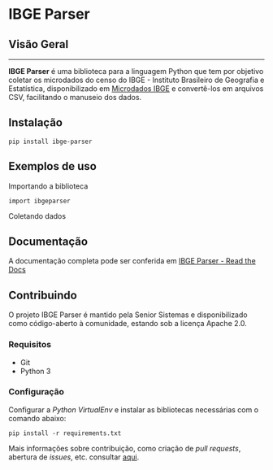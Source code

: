 # IBGE Parser

## Visão Geral
---------------

**IBGE Parser** é uma biblioteca para a linguagem Python que tem por objetivo coletar os microdados do censo do IBGE - Instituto Brasileiro de Geografia e Estatística, disponibilizado em [Microdados IBGE](https://www.ibge.gov.br/estatisticas/sociais/populacao/25089-censo-1991-6.html?=&t=microdados) e convertê-los em arquivos CSV, facilitando o manuseio dos dados.

## Instalação

```
pip install ibge-parser
```

## Exemplos de uso

Importando a biblioteca

`import ibgeparser`

Coletando dados

  
## Documentação

A documentação completa pode ser conferida em [IBGE Parser - Read the Docs]()

## Contribuindo

O projeto IBGE Parser é mantido pela Senior Sistemas e disponibilizado como código-aberto à comunidade, estando sob a licença Apache 2.0.

### Requisitos

- Git
- Python 3

### Configuração

Configurar a _Python VirtualEnv_ e instalar as bibliotecas necessárias com o comando abaixo:

`pip install -r requirements.txt`

Mais informações sobre contribuição, como criação de _pull requests_, abertura de _issues_, etc. consultar [aqui](./CONTRIBUTING.md).